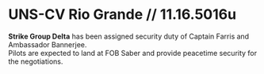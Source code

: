# UNS-CV Rio Grande // 11.16.5016u
**Strike Group Delta** has been assigned security duty of Captain Farris and Ambassador Bannerjee.<br>
Pilots are expected to land at FOB Saber and provide peacetime security for the negotiations.